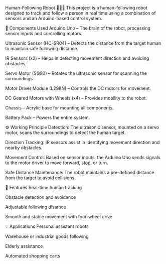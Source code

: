 Human-Following Robot 🤖🚶‍♂
This project is a human-following robot designed to track and follow a person in real time using a combination of sensors and an Arduino-based control system.

🔧 Components Used
Arduino Uno – The brain of the robot, processing sensor inputs and controlling motors.

Ultrasonic Sensor (HC-SR04) – Detects the distance from the target human to maintain safe following distance.

IR Sensors (x2) – Helps in detecting movement direction and avoiding obstacles.

Servo Motor (SG90) – Rotates the ultrasonic sensor for scanning the surroundings.

Motor Driver Module (L298N) – Controls the DC motors for movement.

DC Geared Motors with Wheels (x4) – Provides mobility to the robot.

Chassis – Acrylic base for mounting all components.

Battery Pack – Powers the entire system.

⚙ Working Principle
Detection: The ultrasonic sensor, mounted on a servo motor, scans the surroundings to detect the human target.

Direction Tracking: IR sensors assist in identifying movement direction and nearby obstacles.

Movement Control: Based on sensor inputs, the Arduino Uno sends signals to the motor driver to move forward, stop, or turn.

Safe Distance Maintenance: The robot maintains a pre-defined distance from the target to avoid collisions.

🚀 Features
Real-time human tracking

Obstacle detection and avoidance

Adjustable following distance

Smooth and stable movement with four-wheel drive

💡 Applications
Personal assistant robots

Warehouse or industrial goods following

Elderly assistance

Automated shopping carts
